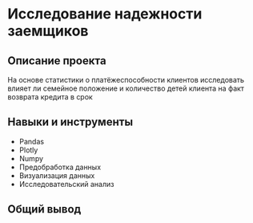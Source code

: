 # Исследование надежности заемщиков


## Описание проекта
На основе статистики о платёжеспособности клиентов исследовать влияет ли семейное положение и количество детей клиента на факт возврата кредита в срок

## Навыки и инструменты
- Pandas
- Plotly
- Numpy
- Предобработка данных
- Визуализация данных
- Исследовательский анализ

## Общий вывод
 
